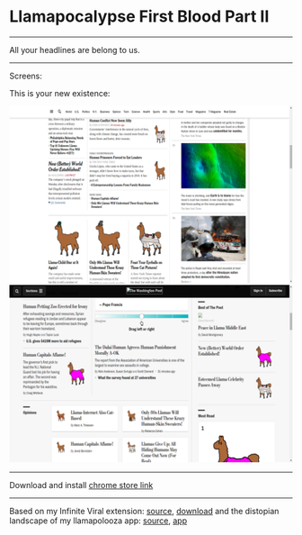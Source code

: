 # Llamapocalypse First Blood Part II

---

All your headlines are belong to us.

---

Screens:

This is your new existence:

![NYT Screenshot](/llamapocalypsenytscreen.png?raw=true "New York Times")
![Washington Post Screenshot](/llamapocalypsewpscreen.png?raw=true "LA Times")

---

Download and install [chrome store link](https://chrome.google.com/webstore/detail/llamapocalypse-first-bloo/iognjlcbjjooclkoghpmkneghdkhaddc)

---

Based on my Infinite Viral extension: [source](https://github.com/vonbearshark/infinite-viral-extension), [download](https://chrome.google.com/webstore/detail/infinite-viral/gejghfapdoblkdeghocaggoalocccacg) and the distopian landscape of my llamapolooza app: [source](https://github.com/vonbearshark/Llamapolooza.git), [app](http://llamapocalypse.herokuapp.com/)
